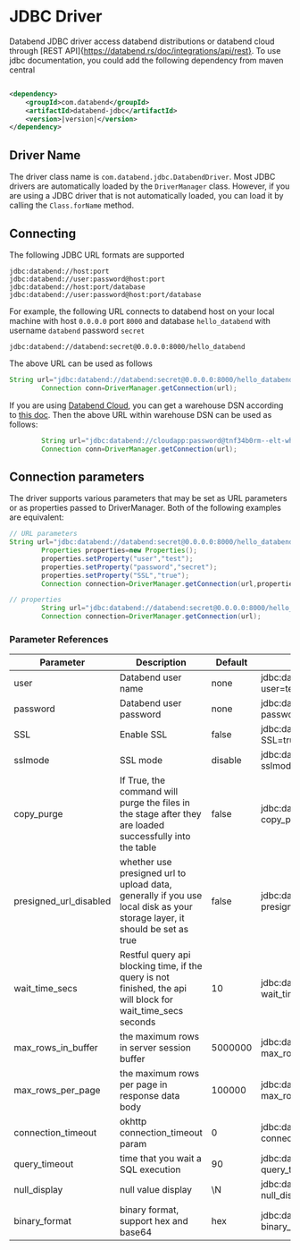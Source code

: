# JDBC Driver

Databend JDBC driver access databend distributions or databend cloud
through [REST API]{https://databend.rs/doc/integrations/api/rest}.
To use jdbc documentation, you could add the following dependency from maven central

```xml

<dependency>
    <groupId>com.databend</groupId>
    <artifactId>databend-jdbc</artifactId>
    <version>|version|</version>
</dependency>
```

## Driver Name

The driver class name is `com.databend.jdbc.DatabendDriver`. Most JDBC drivers are automatically loaded by
the `DriverManager` class. However, if you are using a JDBC driver that is not automatically loaded, you can load it by
calling the `Class.forName` method.

## Connecting

The following JDBC URL formats are supported

```text
jdbc:databend://host:port
jdbc:databend://user:password@host:port
jdbc:databend://host:port/database
jdbc:databend://user:password@host:port/database
```

For example, the following URL connects to databend host on your local machine with host `0.0.0.0` port `8000` and
database `hello_databend`
with username `databend` password `secret`

```text
jdbc:databend://databend:secret@0.0.0.0:8000/hello_databend
```

The above URL can be used as follows

```java 
String url="jdbc:databend://databend:secret@0.0.0.0:8000/hello_databend"
        Connection conn=DriverManager.getConnection(url);
```

If you are using [Databend Cloud](https://app.databend.com/), you can get a warehouse DSN according
to [this doc](https://databend.rs/cloud/using-databend-cloud/warehouses#connecting).
Then the above URL within warehouse DSN can be used as follows:

```java 
        String url="jdbc:databend://cloudapp:password@tnf34b0rm--elt-wh-medium.gw.aliyun-cn-beijing.default.databend.cn:443/db_name?ssl=true"
        Connection conn=DriverManager.getConnection(url);
```

## Connection parameters

The driver supports various parameters that may be set as URL parameters or as properties passed to DriverManager. Both
of the following examples are equivalent:

```java
// URL parameters
String url="jdbc:databend://databend:secret@0.0.0.0:8000/hello_databend";
        Properties properties=new Properties();
        properties.setProperty("user","test");
        properties.setProperty("password","secret");
        properties.setProperty("SSL","true");
        Connection connection=DriverManager.getConnection(url,properties);

// properties
        String url="jdbc:databend://databend:secret@0.0.0.0:8000/hello_databend?user=test&password=secret&SSL=true";
        Connection connection=DriverManager.getConnection(url);
```

### Parameter References

| Parameter              | Description                                                                                                               | Default | example                                                                 |
|------------------------|---------------------------------------------------------------------------------------------------------------------------|---------|-------------------------------------------------------------------------|
| user                   | Databend user name                                                                                                        | none    | jdbc:databend://0.0.0.0:8000/hello_databend?user=test                   |
| password               | Databend user password                                                                                                    | none    | jdbc:databend://0.0.0.0:8000/hello_databend?password=secret             |
| SSL                    | Enable SSL                                                                                                                | false   | jdbc:databend://0.0.0.0:8000/hello_databend?SSL=true                    |
| sslmode                | SSL mode                                                                                                                  | disable | jdbc:databend://0.0.0.0:8000/hello_databend?sslmode=enable              |
| copy_purge             | If True, the command will purge the files in the stage after they are loaded successfully into the table                  | false   | jdbc:databend://0.0.0.0:8000/hello_databend?copy_purge=true             |
| presigned_url_disabled | whether use presigned url to upload data, generally if you use local disk as your storage layer, it should be set as true | false   | jdbc:databend://0.0.0.0:8000/hello_databend?presigned_url_disabled=true |
| wait_time_secs         | Restful query api blocking time, if the query is not finished, the api will block for wait_time_secs seconds              | 10      | jdbc:databend://0.0.0.0:8000/hello_databend?wait_time_secs=10           |
| max_rows_in_buffer     | the maximum rows in server session buffer                                                                                 | 5000000 | jdbc:databend://0.0.0.0:8000/hello_databend?max_rows_in_buffer=5000000  |
| max_rows_per_page      | the maximum rows per page in response data body                                                                           | 100000  | jdbc:databend://0.0.0.0:8000/default?max_rows_per_page=100000           |
| connection_timeout     | okhttp connection_timeout param                                                                                           | 0       | jdbc:databend://0.0.0.0:8000/default?connection_timeout=100000          |
| query_timeout          | time that you wait a SQL execution                                                                                        | 90      | jdbc:databend://0.0.0.0:8000/default?query_timeout=120                  |
| null_display           | null value display                                                                                                        | \N      | jdbc:databend://0.0.0.0:8000/hello_databend?null_display=null           |
| binary_format          | binary format, support hex and base64                                                                                     | hex     | jdbc:databend://0.0.0.0:8000/default?binary_format=hex                  |
